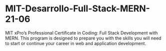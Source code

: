 # MIT-Desarrollo-Full-Stack-MERN-21-06
MIT xPro’s Professional Certificate in Coding: Full Stack Development with MERN.  This program is designed to prepare you with the skills you will need to start or continue your career in web and application development.
